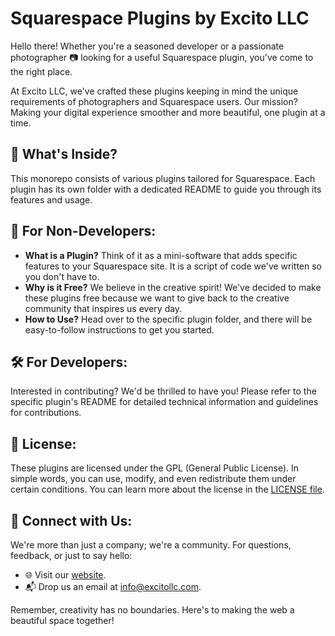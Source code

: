 # Squarespace Plugins by Excito LLC

Hello there! Whether you're a seasoned developer or a passionate photographer 📷 looking for a useful Squarespace plugin, you've come to the right place.

At Excito LLC, we've crafted these plugins keeping in mind the unique requirements of photographers and Squarespace users. Our mission? Making your digital experience smoother and more beautiful, one plugin at a time.

## 🌸 What's Inside?

This monorepo consists of various plugins tailored for Squarespace. Each plugin has its own folder with a dedicated README to guide you through its features and usage.

## 📖 For Non-Developers:

- **What is a Plugin?** Think of it as a mini-software that adds specific features to your Squarespace site. It is a script of code we've written so you don't have to.
- **Why is it Free?** We believe in the creative spirit! We've decided to make these plugins free because we want to give back to the creative community that inspires us every day.
- **How to Use?** Head over to the specific plugin folder, and there will be easy-to-follow instructions to get you started.

## 🛠 For Developers:

Interested in contributing? We'd be thrilled to have you! Please refer to the specific plugin's README for detailed technical information and guidelines for contributions.

## 📜 License:

These plugins are licensed under the GPL (General Public License). In simple words, you can use, modify, and even redistribute them under certain conditions. You can learn more about the license in the [LICENSE file](LICENSE).

## 💌 Connect with Us:

We're more than just a company; we're a community. For questions, feedback, or just to say hello:
- 🌐 Visit our [website](YOUR_WEBSITE_LINK).
- 📬 Drop us an email at [info@excitollc.com](mailto:info@excito.com).

Remember, creativity has no boundaries. Here's to making the web a beautiful space together!
